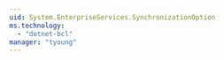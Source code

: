 ```yaml
---
uid: System.EnterpriseServices.SynchronizationOption
ms.technology: 
  - "dotnet-bcl"
manager: "tyoung"
---
```

